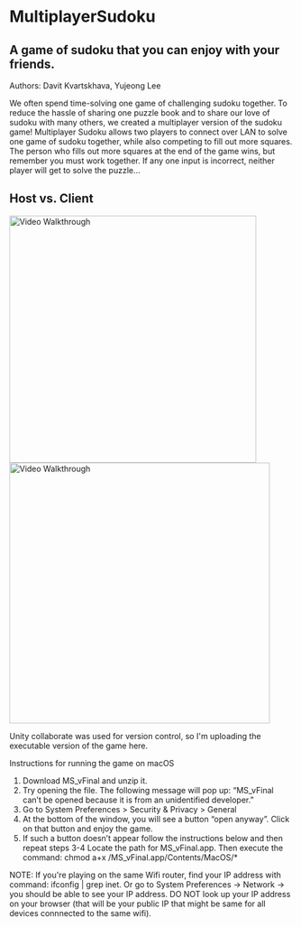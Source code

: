 # MultiplayerSudoku
## A game of sudoku that you can enjoy with your friends.

Authors: Davit Kvartskhava, Yujeong Lee

We often spend time-solving one game of challenging sudoku together. To reduce the hassle of sharing one puzzle book and to share our love of sudoku with many others, we created a multiplayer version of the sudoku game! Multiplayer Sudoku allows two players to connect over LAN to solve one game of sudoku together, while also competing to fill out more squares. The person who fills out more squares at the end of the game wins, but remember you must work together. If any one input is incorrect, neither player will get to solve the puzzle…

## Host vs. Client
<img src='https://recordit.co/ZAcoBZFhuu.gif' title='Multiplayer Host' width='438' alt='Video Walkthrough'/> <img src='https://recordit.co/UckIELGbKe.gif' title='Multiplayer Client' width='462' alt='Video Walkthrough' />


Unity collaborate was used for version control, so I'm uploading the executable version of the game here.

Instructions for running the game on macOS
1. Download MS_vFinal and unzip it.
2. Try opening the file. The following message will pop up: “MS_vFinal can’t be opened because it is from an unidentified developer.”
3. Go to System Preferences > Security & Privacy > General
4. At the bottom of the window, you will see a button “open anyway”. Click on that button and enjoy the game.
5. If such a button doesn’t appear follow the instructions below and then repeat steps 3-4
       Locate the path for MS_vFinal.app.
       Then execute the command: chmod a+x <insert path to app here>/MS_vFinal.app/Contents/MacOS/*


NOTE: If you're playing on the same Wifi router, find your IP address with command: ifconfig | grep inet. Or go to System Preferences -> Network -> you should be able to see your IP address.
DO NOT look up your IP address on your browser (that will be your public IP that might be same for all devices connnected to the same wifi). 
